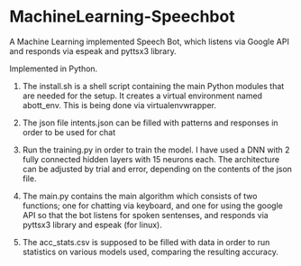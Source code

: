 # MachineLearning-Speechbot
A Machine Learning implemented Speech Bot, which listens via Google API and responds via espeak and pyttsx3 library.

Implemented in Python.

1) The install.sh is a shell script containing the main Python modules that are needed for the setup. It creates a virtual environment named abott_env. This is being done via virtualenvwrapper.

2) The json file intents.json can be filled with patterns and responses in order to be used for chat

3) Run the training.py in order to train the model. I have used a DNN with 2 fully connected hidden layers with 15 neurons each. The architecture can be adjusted by trial and error, depending on the contents of the json file. 

4) The main.py contains the main algorithm which consists of two functions; one for chatting via keyboard, and one for using the google API so that the bot listens for spoken sentenses, and responds via pyttsx3 library and espeak (for linux).

5) The acc_stats.csv is supposed to be filled with data in order to run statistics on various models used, comparing the resulting accuracy.
